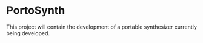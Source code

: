 # PortoSynth
This project will contain the development of a portable synthesizer currently being developed.
